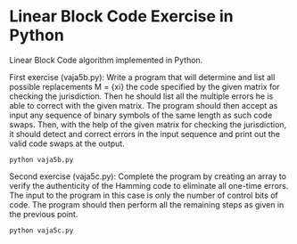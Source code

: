 # Linear Block Code Exercise in Python
Linear Block Code algorithm implemented in Python.

First exercise (vaja5b.py):
Write a program that will determine and list all possible replacements M = {xi} the code specified by the given matrix for checking the jurisdiction. Then he should list all the multiple errors he is able to correct with the given matrix. The program should then accept as input any sequence of binary symbols of the same length as such code swaps. Then, with the help of the given matrix for checking the jurisdiction, it should detect and correct errors in the input sequence and print out the valid code swaps at the output.
```
python vaja5b.py
```
Second exercise (vaja5c.py):
Complete the program by creating an array to verify the authenticity of the Hamming code to eliminate all one-time errors. The input to the program in this case is only the number of control bits of code. The program should then perform all the remaining steps as given in the previous point.
```
python vaja5c.py
```
